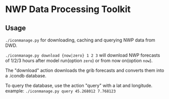 NWP Data Processing Toolkit
===========================

## Usage

`./iconmanage.py` for downloading, caching and querying NWP data from DWD.

`./iconmanage.py download {now|zero} 1 2 3` will download NWP forecasts of
1/2/3 hours after model run(option `zero`) or from now on(option `now`).

The "download" action downloads the grib forecasts and converts them into a .icondb database.

To query the database, use the action "query" with a lat and longitude. 
example: `./iconmanage.py query 45.268012 7.768123`
